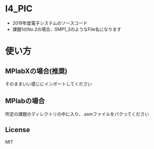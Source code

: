 # I4_PIC
- 2019年度電子システムのソースコード
- 課題1のNo.2の場合、SMP1_2のようなFile名になります

# 使い方
## MPlabXの場合(推奨)
そのままいい感じにインポートしてください

## MPlabの場合
所定の課題のディレクトリの中に入り、.asmファイルをパクってください

## License
MIT
